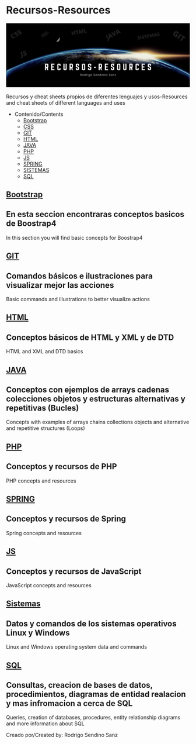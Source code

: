# Recursos-Resources
<img src="https://github.com/RodrigoSendinoSanz/Recursos-Resources/blob/main/haeadergithub.png" alt="cabecera">

  Recursos y cheat sheets propios de diferentes lenguajes y usos-Resources and cheat sheets of different languages ​​and uses



- Contenido/Contents
     - [Bootstrap](#Bootstrap)
     - [CSS](#CSS)
     - [GIT](#GIT)
     - [HTML](#HTML)
     - [JAVA](#JAVA)
     - [PHP](#PHP)
     - [JS](#JS)
     - [SPRING](#SPRING)
     - [SISTEMAS](#SISTEMAS)  
     - [SQL](#SQL)


## <a href="https://github.com/RodrigoSendinoSanz/Recursos-Resources/tree/main/Bootstrap">Bootstrap</a>
En esta seccion encontraras conceptos basicos de Boostrap4
----------
In this section you will find basic concepts for Boostrap4

## <a href="https://github.com/RodrigoSendinoSanz/Recursos-Resources/tree/main/GIT">GIT</a>
Comandos básicos e ilustraciones para visualizar mejor las acciones
----------
Basic commands and illustrations to better visualize actions

## <a href="https://github.com/RodrigoSendinoSanz/Recursos-Resources/tree/main/HTML">HTML</a>
Conceptos básicos de HTML y XML y de DTD
----------
HTML and XML and DTD basics

## <a href="https://github.com/RodrigoSendinoSanz/Recursos-Resources/tree/main/Java">JAVA</a>
Conceptos con ejemplos de arrays cadenas colecciones objetos y estructuras alternativas y repetitivas (Bucles)
----------
Concepts with examples of arrays chains collections objects and alternative and repetitive structures (Loops)

## <a href="https://github.com/RodrigoSendinoSanz/Recursos-Resources/tree/main/PHP">PHP</a>
Conceptos y recursos de PHP
----------
PHP concepts and resources

## <a href="https://github.com/RodrigoSendinoSanz/Recursos-Resources/tree/main/SPRING">SPRING</a>
Conceptos y recursos de Spring
----------
Spring concepts and resources

## <a href="https://github.com/RodrigoSendinoSanz/Recursos-Resources/tree/main/JS">JS</a>
Conceptos y recursos de JavaScript
----------
JavaScript concepts and resources

## <a href="https://github.com/RodrigoSendinoSanz/Recursos-Resources/tree/main/Sistemas">Sistemas</a>
Datos y comandos de los sistemas operativos Linux y Windows
----------
Linux and Windows operating system data and commands

## <a href="https://github.com/RodrigoSendinoSanz/Recursos-Resources/tree/main/SQL">SQL</a>
Consultas, creacion de bases de datos, procedimientos, diagramas de entidad realacion  y mas infromacion a cerca de SQL
----------
Queries, creation of databases, procedures, entity relationship diagrams and more information about SQL

Creado por/Created by: 
Rodrigo Sendino Sanz
